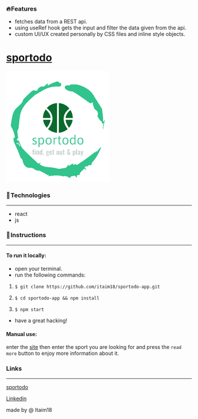 ### 🔥 Features

- fetches data from a REST api.
- using useRef hook gets the input and filter the data given from the api.
- custom UI/UX created personally by CSS files and inline style objects.


# [sportodo](https://sportodo.netlify.app/)

![](https://github.com/itaim18/sportodo-app/blob/master/src/images/logo-sports.png)



### 🔧 Technologies
----
- react
- js

### 📃 Instructions
----
#### To run it locally:
- open your terminal.
- run the following commands:
1. `$ git clone https://github.com/itaim18/sportodo-app.git`

2. `$ cd sportodo-app && npm install`

3. `$ npm start`

- have a great hacking!

#### Manual use:
enter the [site](https://sportodo.netlify.app/) then enter the sport you are looking for and press the `read more` button to enjoy more information about it.

### Links
----
[sportodo](http://localhost/)

[Linkedin](http://localhost/ "link title")

[name]: [https://github.com/itaim18]
made by @ Itaim18
